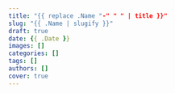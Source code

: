 ```yaml
---
title: "{{ replace .Name "-" " " | title }}"
slug: "{{ .Name | slugify }}"
draft: true
date: {{ .Date }}
images: []
categories: []
tags: []
authors: []
cover: true
---
```

